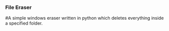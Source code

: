 ### File Eraser
#A simple windows eraser written in python which deletes everything inside a specified folder.
